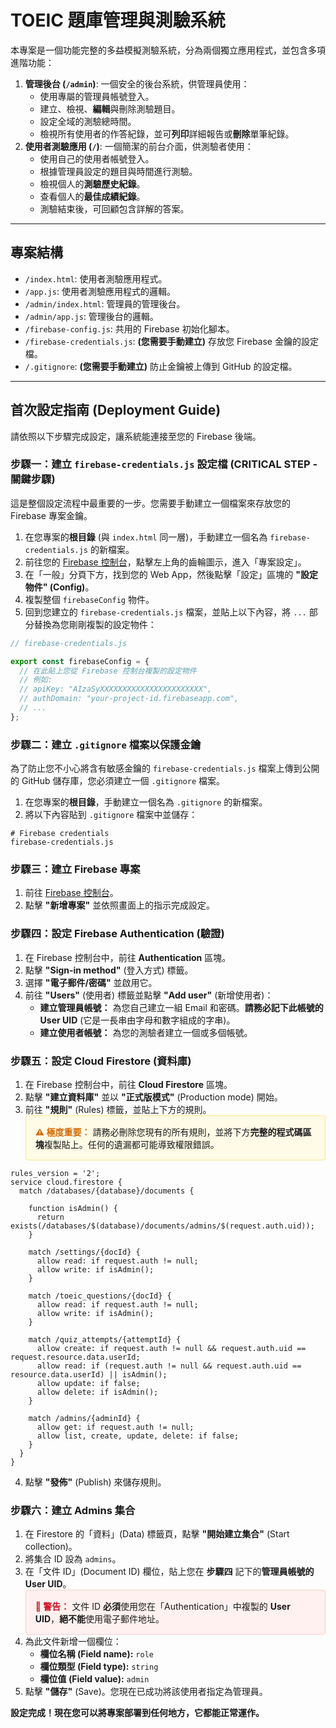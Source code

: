 # TOEIC 題庫管理與測驗系統

本專案是一個功能完整的多益模擬測驗系統，分為兩個獨立應用程式，並包含多項進階功能：

1.  **管理後台 (`/admin`)**: 一個安全的後台系統，供管理員使用：
    *   使用專屬的管理員帳號登入。
    *   建立、檢視、**編輯**與刪除測驗題目。
    *   設定全域的測驗總時間。
    *   檢視所有使用者的作答紀錄，並可**列印**詳細報告或**刪除**單筆紀錄。
2.  **使用者測驗應用 (`/`)**: 一個簡潔的前台介面，供測驗者使用：
    *   使用自己的使用者帳號登入。
    *   根據管理員設定的題目與時間進行測驗。
    *   檢視個人的**測驗歷史紀錄**。
    *   查看個人的**最佳成績紀錄**。
    *   測驗結束後，可回顧包含詳解的答案。

---

## 專案結構

-   `/index.html`: 使用者測驗應用程式。
-   `/app.js`: 使用者測驗應用程式的邏輯。
-   `/admin/index.html`: 管理員的管理後台。
-   `/admin/app.js`: 管理後台的邏輯。
-   `/firebase-config.js`: 共用的 Firebase 初始化腳本。
-   `/firebase-credentials.js`: **(您需要手動建立)** 存放您 Firebase 金鑰的設定檔。
-   `/.gitignore`: **(您需要手動建立)** 防止金鑰被上傳到 GitHub 的設定檔。

---

## 首次設定指南 (Deployment Guide)

請依照以下步驟完成設定，讓系統能連接至您的 Firebase 後端。

### 步驟一：建立 `firebase-credentials.js` 設定檔 (CRITICAL STEP - 關鍵步驟)

這是整個設定流程中最重要的一步。您需要手動建立一個檔案來存放您的 Firebase 專案金鑰。

1.  在您專案的**根目錄** (與 `index.html` 同一層)，手動建立一個名為 `firebase-credentials.js` 的新檔案。
2.  前往您的 [Firebase 控制台](https://console.firebase.google.com/)，點擊左上角的齒輪圖示，進入「專案設定」。
3.  在「一般」分頁下方，找到您的 Web App，然後點擊「設定」區塊的 **"設定物件" (Config)**。
4.  複製整個 `firebaseConfig` 物件。
5.  回到您建立的 `firebase-credentials.js` 檔案，並貼上以下內容，將 `...` 部分替換為您剛剛複製的設定物件：

```javascript
// firebase-credentials.js

export const firebaseConfig = {
  // 在此貼上您從 Firebase 控制台複製的設定物件
  // 例如:
  // apiKey: "AIzaSyXXXXXXXXXXXXXXXXXXXXXXX",
  // authDomain: "your-project-id.firebaseapp.com",
  // ...
};
```

### 步驟二：建立 `.gitignore` 檔案以保護金鑰

為了防止您不小心將含有敏感金鑰的 `firebase-credentials.js` 檔案上傳到公開的 GitHub 儲存庫，您必須建立一個 `.gitignore` 檔案。

1.  在您專案的**根目錄**，手動建立一個名為 `.gitignore` 的新檔案。
2.  將以下內容貼到 `.gitignore` 檔案中並儲存：

```
# Firebase credentials
firebase-credentials.js
```

### 步驟三：建立 Firebase 專案

1.  前往 [Firebase 控制台](https://console.firebase.google.com/)。
2.  點擊 **"新增專案"** 並依照畫面上的指示完成設定。

### 步驟四：設定 Firebase Authentication (驗證)

1.  在 Firebase 控制台中，前往 **Authentication** 區塊。
2.  點擊 **"Sign-in method"** (登入方式) 標籤。
3.  選擇 **"電子郵件/密碼"** 並啟用它。
4.  前往 **"Users"** (使用者) 標籤並點擊 **"Add user"** (新增使用者)：
    *   **建立管理員帳號：** 為您自己建立一組 Email 和密碼。**請務必記下此帳號的 User UID** (它是一長串由字母和數字組成的字串)。
    *   **建立使用者帳號：** 為您的測驗者建立一個或多個帳號。

### 步驟五：設定 Cloud Firestore (資料庫)

1.  在 Firebase 控制台中，前往 **Cloud Firestore** 區塊。
2.  點擊 **"建立資料庫"** 並以 **"正式版模式"** (Production mode) 開始。
3.  前往 **"規則"** (Rules) 標籤，並貼上下方的規則。
    <br>
    <div style="background-color: #fffbe6; border: 1px solid #ffe58f; border-radius: 4px; padding: 15px;">
        <strong style="color: #d46b08;">⚠️ 極度重要：</strong> 請務必刪除您現有的所有規則，並將下方<strong>完整的程式碼區塊</strong>複製貼上。任何的遺漏都可能導致權限錯誤。
    </div>

```
rules_version = '2';
service cloud.firestore {
  match /databases/{database}/documents {
    
    function isAdmin() {
      return exists(/databases/$(database)/documents/admins/$(request.auth.uid));
    }

    match /settings/{docId} {
      allow read: if request.auth != null;
      allow write: if isAdmin();
    }

    match /toeic_questions/{docId} {
      allow read: if request.auth != null;
      allow write: if isAdmin();
    }

    match /quiz_attempts/{attemptId} {
      allow create: if request.auth != null && request.auth.uid == request.resource.data.userId;
      allow read: if (request.auth != null && request.auth.uid == resource.data.userId) || isAdmin();
      allow update: if false;
      allow delete: if isAdmin();
    }

    match /admins/{adminId} {
      allow get: if request.auth != null;
      allow list, create, update, delete: if false;
    }
  }
}
```
4.  點擊 **"發佈"** (Publish) 來儲存規則。

### 步驟六：建立 Admins 集合

1.  在 Firestore 的「資料」(Data) 標籤頁，點擊 **"開始建立集合"** (Start collection)。
2.  將集合 ID 設為 `admins`。
3.  在「文件 ID」(Document ID) 欄位，貼上您在 **步驟四** 記下的**管理員帳號的 User UID**。
    <br>
    <div style="background-color: #fff1f0; border: 1px solid #ffccc7; border-radius: 4px; padding: 15px;">
        <strong style="color: #cf1322;">🚨 警告：</strong> 文件 ID <strong>必須</strong>使用您在「Authentication」中複製的 <strong>User UID</strong>，<strong>絕不能</strong>使用電子郵件地址。
    </div>
4.  為此文件新增一個欄位：
    *   **欄位名稱 (Field name):** `role`
    *   **欄位類型 (Field type):** `string`
    *   **欄位值 (Field value):** `admin`
5.  點擊 **"儲存"** (Save)。您現在已成功將該使用者指定為管理員。

**設定完成！現在您可以將專案部署到任何地方，它都能正常運作。**